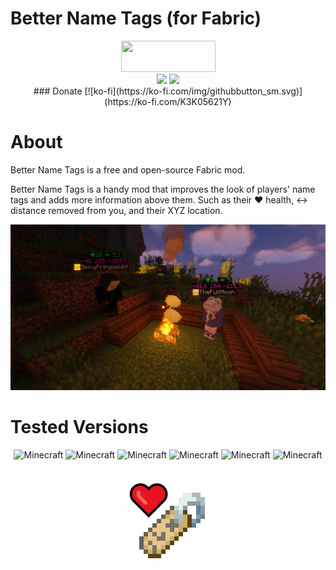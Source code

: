 # Better Name Tags (for Fabric)

<p align="center">
<img src="https://i.imgur.com/Ol1Tcf8.png" width="151" height="50" />
<br>
<img src="https://img.shields.io/static/v1?label=Made%20With&message=%E2%9D%A4&color=red"/>
<img src="https://img.shields.io/static/v1?label=By&message=DevPieter&color=blueviolet"/>
<br>
### Donate
[![ko-fi](https://ko-fi.com/img/githubbutton_sm.svg)](https://ko-fi.com/K3K05621Y)
</p>

# About

Better Name Tags is a free and open-source Fabric mod.

Better Name Tags is a handy mod that improves the look of players' name tags and adds more information above them.
Such as their ❤ health, ↔ distance removed from you, and their XYZ location.

<img src="https://github.com/DevPieter/Better-Name-Tags/raw/master/img/name-tag-1.PNG"/>


<br>

# Tested Versions

<p align="center">
<img src="https://img.shields.io/static/v1?label=Minecraft&message=1.16&color=critical" alt="Minecraft"/>
<img src="https://img.shields.io/static/v1?label=Minecraft&message=1.16.1&color=critical" alt="Minecraft"/>
<img src="https://img.shields.io/static/v1?label=Minecraft&message=1.16.2&color=success" alt="Minecraft"/>
<img src="https://img.shields.io/static/v1?label=Minecraft&message=1.16.3&color=success" alt="Minecraft"/>
<img src="https://img.shields.io/static/v1?label=Minecraft&message=1.16.4&color=success" alt="Minecraft"/>
<img src="https://img.shields.io/static/v1?label=Minecraft&message=1.16.5&color=success" alt="Minecraft"/>
<br> <br> <br>
<img src="https://github.com/DevPieter/Better-Name-Tags/raw/master/img/icon.png" alt="Inco"/>
</p>
